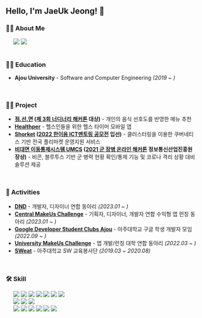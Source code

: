 ## Hello, I'm JaeUk Jeong! 👋

### 🙋‍♂️ About Me
<div>
  &nbsp;&nbsp;&nbsp;&nbsp;
  <a href="https://velog.io/@wo_ogie" target="_blank"><img src="https://img.shields.io/badge/Velog-20c997?style=flat-square&logo=V&logoColor=white"/></a>
  <a href="mailto:siwall0105@gmail.com" target="_blank"><img src="https://img.shields.io/badge/Gmail-d14836?style=flat-square&logo=Gmail&logoColor=white"/></a>
</div>

<br>

### 👨‍🎓 Education
- **Ajou University** - Software and Computer Engineering *(2019 ~ )*

<br>

### 👩‍💻 Project
- **[점.선.면](https://github.com/Team-DotLinePlane) ([제 3회 너디너리 해커톤](https://www.instagram.com/makeus_challenge/) 대상)** - 개인의 음식 선호도를 반영한 메뉴 추천 
- **[Healthper](https://colorful-flat-625.notion.site/HEALTHPER-3b41cb2219ac43d08f2c4c5a2b8fcc39)** - 헬스인들을 위한 헬스 타이머 모바일 앱
- **[Shorket](https://github.com/Wo-ogie/Shorket) ([2022 한이음 ICT멘토링 공모전](https://www.hanium.or.kr/portal/subscription/contestInfo.do?trackSeq=8) 입선)** - 클러스터링을 이용한 쿠버네티스 기반 전국 플리마켓 운영지원 서비스
- **[비대면 이동통제시스템 UMCS](https://github.com/Wo-ogie/Untact-Movement-Control-System) ([2021 군 장병 온라인 해커톤](https://osam.kr/home) 정보통신산업진흥원장상)** - 비콘, 블루투스 기반 군 병력 현황 확인/통제 기능 및 코로나 격리 상황 대비 솔루션 제공

<br>

### 👬 Activities
- **[DND](https://dnd.ac/)** - 개발자, 디자이너 연합 동아리 *(2023.01 ~ )*
- **[Central MakeUs Challenge](https://www.makeus.in/cmc)** - 기획자, 디자이너, 개발자 연합 수익형 앱 런칭 동아리 *(2023.01 ~ )*
- **[Google Developer Student Clubs Ajou](https://github.com/gdsc-ajou)** - 아주대학교 구글 학생 개발자 모임 *(2022.09 ~ )*
- **[University MakeUs Challenge](https://www.makeus.in/umc)** - 앱 개발/런칭 대학 연합 동아리 *(2022.03 ~ )*
- **[SWeat](https://www.instagram.com/ajou.sweat/)** - 아주대학교 SW 교육봉사단 *(2019.03 ~ 2020.08)*

<br>

### 🛠 Skill
<div>
  &nbsp;&nbsp;&nbsp;&nbsp;
  <img src="https://img.shields.io/badge/Spring-6DB33F?style=flat-square&logo=Spring&logoColor=white"/>
  <img src="https://img.shields.io/badge/JPA-8A8A8A?style=flat-square"/>
  <img src="https://img.shields.io/badge/MySQL-4479A1?style=flat-square&logo=MySQL&logoColor=white"/>
  <img src="https://img.shields.io/badge/Docker-2496ED?style=flat-square&logo=Docker&logoColor=white"/>
  <img src="https://img.shields.io/badge/AWS EC2-FF9900?style=flat-square&logo=Amazon EC2&logoColor=white"/>
  <img src="https://img.shields.io/badge/AWS RDS-527FFF?style=flat-square&logo=Amazon RDS&logoColor=white"/>
  <img src="https://img.shields.io/badge/AWS S3-569A31?style=flat-square&logo=Amazon S3&logoColor=white"/>
</div>

<div>
  &nbsp;&nbsp;&nbsp;&nbsp;
  <img src="https://img.shields.io/badge/Vue.js-4FC08D?style=flat-square&logo=Vue.js&logoColor=white"/>
  <img src="https://img.shields.io/badge/Vuetify-1867C0?style=flat-square&logo=Vuetify&logoColor=white"/>
  <img src="https://img.shields.io/badge/Bootstrap-7952B3?style=flat-square&logo=Bootstrap&logoColor=white"/>
</div>

<div>
  &nbsp;&nbsp;&nbsp;&nbsp;
  <img src="https://img.shields.io/badge/Git-F05032?style=flat-square&logo=Git&logoColor=white"/>
  <img src="https://img.shields.io/badge/GitHub-181717?style=flat-square&logo=GitHub&logoColor=white"/>
  <img src="https://img.shields.io/badge/Notion-000000?style=flat-square&logo=Notion&logoColor=white"/>
  <img src="https://img.shields.io/badge/Confluence-172B4D?style=flat-square&logo=Confluence&logoColor=white"/>
  <img src="https://img.shields.io/badge/Jira-0052CC?style=flat-square&logo=Jira&logoColor=white"/>
  <img src="https://img.shields.io/badge/Slack-4A154B?style=flat-square&logo=Slack&logoColor=white"/>
</div>
